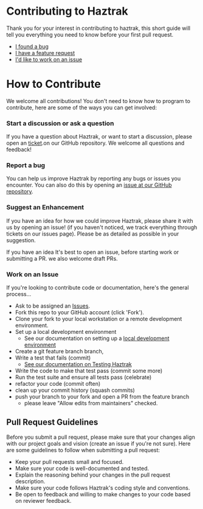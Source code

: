 # Contributing to Haztrak

Thank you for your interest in contributing to haztrak, this short guide will
tell you everything you need to know before your first pull request.

- [I found a bug](#report-an-issue)
- [I have a feature request](#suggest-an-enhancement)
- [I'd like to work on an issue](#work-on-an-issue)

# How to Contribute

We welcome all contributions! You don't need to know how to program to contribute, here are some of the ways you can get involved:

### Start a discussion or ask a question

If you have a question about Haztrak, or want to start a discussion, please open an [ticket](https://github.com/USEPA/haztrak/issues).on our GitHub repository. We welcome all questions and feedback!

### Report a bug

You can help us improve Haztrak by reporting any bugs
or issues you encounter. You can also do this by opening an [issue at our GitHub repository](https://github.com/USEPA/haztrak/issues).

### Suggest an Enhancement

If you have an idea for how we could improve Haztrak, please
share it with us by opening an issue! (if you haven't noticed, we track everything through tickets on our issues page). Please be as detailed as possible in your suggestion.

If you have an idea It's best to open an issue, before starting work or
submitting a PR. we also welcome draft PRs.

### Work on an Issue

If you're looking to contribute code or documentation, here's the general process...

- Ask to be assigned an [Issues](https://github.com/USEPA/haztrak/issues).
- Fork this repo to your GitHub account (click 'Fork').
- Clone your fork to your local workstation or a remote development environment.
- Set up a local development environment
  - See our documentation on setting up a [local development environment](./local-development.md)
- Create a git feature branch branch,
- Write a test that fails (commit)
  - [See our documentation on Testing Haztrak](../design/testing.md)
- Write the code to make that test pass (commit some more)
- Run the test suite and ensure all tests pass (celebrate)
- refactor your code (commit often)
- clean up your commit history (squash commits)
- push your branch to your fork and open a PR from the feature branch
  - please leave "Allow edits from maintainers" checked.

## Pull Request Guidelines

Before you submit a pull request, please make sure that your changes align with
our project goals and vision (create an issue if you're not sure). Here are some guidelines to follow when submitting a pull request:

- Keep your pull requests small and focused.
- Make sure your code is well-documented and tested.
- Explain the reasoning behind your changes in the pull request description.
- Make sure your code follows Haztrak's coding style and conventions.
- Be open to feedback and willing to make changes to your code based on reviewer feedback.
